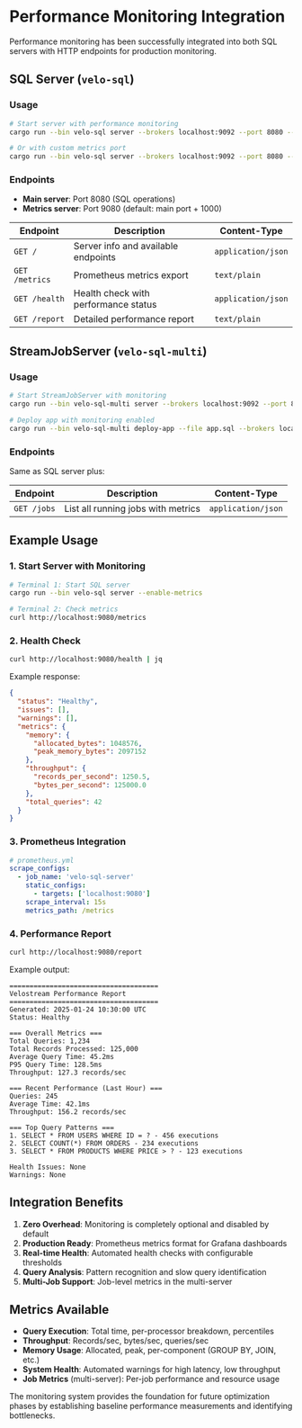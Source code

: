 # Performance Monitoring Integration

Performance monitoring has been successfully integrated into both SQL servers with HTTP endpoints for production monitoring.

## SQL Server (`velo-sql`)

### Usage
```bash
# Start server with performance monitoring
cargo run --bin velo-sql server --brokers localhost:9092 --port 8080 --enable-metrics

# Or with custom metrics port
cargo run --bin velo-sql server --brokers localhost:9092 --port 8080 --enable-metrics --metrics-port 9080
```

### Endpoints
- **Main server**: Port 8080 (SQL operations)
- **Metrics server**: Port 9080 (default: main port + 1000)

| Endpoint | Description | Content-Type |
|----------|-------------|-------------|
| `GET /` | Server info and available endpoints | `application/json` |
| `GET /metrics` | Prometheus metrics export | `text/plain` |
| `GET /health` | Health check with performance status | `application/json` |
| `GET /report` | Detailed performance report | `text/plain` |

## StreamJobServer (`velo-sql-multi`)

### Usage
```bash
# Start StreamJobServer with monitoring
cargo run --bin velo-sql-multi server --brokers localhost:9092 --port 8080 --enable-metrics

# Deploy app with monitoring enabled
cargo run --bin velo-sql-multi deploy-app --file app.sql --brokers localhost:9092 --default-topic orders
```

### Endpoints
Same as SQL server plus:

| Endpoint | Description | Content-Type |
|----------|-------------|-------------|
| `GET /jobs` | List all running jobs with metrics | `application/json` |

## Example Usage

### 1. Start Server with Monitoring
```bash
# Terminal 1: Start SQL server
cargo run --bin velo-sql server --enable-metrics

# Terminal 2: Check metrics
curl http://localhost:9080/metrics
```

### 2. Health Check
```bash
curl http://localhost:9080/health | jq
```

Example response:
```json
{
  "status": "Healthy",
  "issues": [],
  "warnings": [],
  "metrics": {
    "memory": {
      "allocated_bytes": 1048576,
      "peak_memory_bytes": 2097152
    },
    "throughput": {
      "records_per_second": 1250.5,
      "bytes_per_second": 125000.0
    },
    "total_queries": 42
  }
}
```

### 3. Prometheus Integration
```yaml
# prometheus.yml
scrape_configs:
  - job_name: 'velo-sql-server'
    static_configs:
      - targets: ['localhost:9080']
    scrape_interval: 15s
    metrics_path: /metrics
```

### 4. Performance Report
```bash
curl http://localhost:9080/report
```

Example output:
```
=====================================
Velostream Performance Report
=====================================
Generated: 2025-01-24 10:30:00 UTC
Status: Healthy

=== Overall Metrics ===
Total Queries: 1,234
Total Records Processed: 125,000
Average Query Time: 45.2ms
P95 Query Time: 128.5ms
Throughput: 127.3 records/sec

=== Recent Performance (Last Hour) ===
Queries: 245
Average Time: 42.1ms
Throughput: 156.2 records/sec

=== Top Query Patterns ===
1. SELECT * FROM USERS WHERE ID = ? - 456 executions
2. SELECT COUNT(*) FROM ORDERS - 234 executions
3. SELECT * FROM PRODUCTS WHERE PRICE > ? - 123 executions

Health Issues: None
Warnings: None
```

## Integration Benefits

1. **Zero Overhead**: Monitoring is completely optional and disabled by default
2. **Production Ready**: Prometheus metrics format for Grafana dashboards  
3. **Real-time Health**: Automated health checks with configurable thresholds
4. **Query Analysis**: Pattern recognition and slow query identification
5. **Multi-Job Support**: Job-level metrics in the multi-server

## Metrics Available

- **Query Execution**: Total time, per-processor breakdown, percentiles
- **Throughput**: Records/sec, bytes/sec, queries/sec  
- **Memory Usage**: Allocated, peak, per-component (GROUP BY, JOIN, etc.)
- **System Health**: Automated warnings for high latency, low throughput
- **Job Metrics** (multi-server): Per-job performance and resource usage

The monitoring system provides the foundation for future optimization phases by establishing baseline performance measurements and identifying bottlenecks.